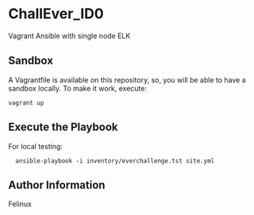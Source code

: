 # ChallEver_ID0
Vagrant Ansible with single node ELK 

Sandbox 
----------------
A Vagrantfile is available on this repository, so, you will be able to have a sandbox locally. To make it work, execute:    
``` 
vagrant up 
```

Execute the Playbook
----------------
For local testing: 
``` 
  ansible-playbook -i inventory/everchallenge.tst site.yml
``` 

Author Information
------------------
Felinux   
